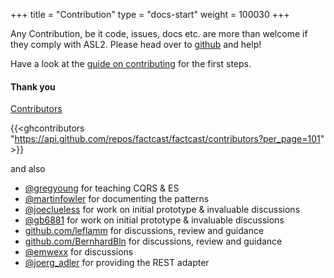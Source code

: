 +++
title = "Contribution"
type = "docs-start"
weight = 100030
+++

Any Contribution, be it code, issues, docs etc. are more than welcome if they comply with ASL2. Please head over to
[github](https://github.com/factcast/factcast) and help!

Have a look at the [guide on contributing](https://github.com/factcast/factcast/blob/master/CONTRIBUTING.md) for the first steps.

#### Thank you

[Contributors](https://github.com/factcast/factcast/graphs/contributors)

{{<ghcontributors
"https://api.github.com/repos/factcast/factcast/contributors?per_page=101" >}}

and also

- [@gregyoung](https://twitter.com/gregyoung) for teaching CQRS & ES
- [@martinfowler](https://twitter.com/martinfowler) for documenting the patterns
- [@joeclueless](https://twitter.com/joeclueless) for work on initial prototype & invaluable discussions
- [@gb6881](https://twitter.com/gb6881) for work on initial prototype & invaluable discussions
- [github.com/leflamm](https://github.com/leflamm) for discussions, review and guidance
- [github.com/BernhardBln](https://github.com/BernhardBln) for discussions, review and guidance
- [@emwexx](https://twitter.com/emwexx) for discussions
- [@joerg_adler](https://twitter.com/joerg_adler) for providing the REST adapter
